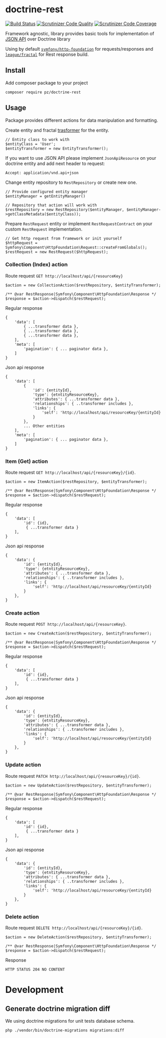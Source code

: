 # doctrine-rest

[![Build Status](https://travis-ci.org/R3VoLuT1OneR/doctrine-rest.svg?branch=master)](https://travis-ci.org/R3VoLuT1OneR/doctrine-rest)
[![Scrutinizer Code Quality](https://scrutinizer-ci.com/g/R3VoLuT1OneR/doctrine-rest/badges/quality-score.png?b=master)](https://scrutinizer-ci.com/g/R3VoLuT1OneR/doctrine-rest?branch=master)
[![Scrutinizer Code Coverage](https://scrutinizer-ci.com/g/R3VoLuT1OneR/doctrine-rest/badges/coverage.png?b=master)](https://scrutinizer-ci.com/g/R3VoLuT1OneR/doctrine-rest?branch=master)

Framework agnostic, library provides basic tools for implementation of [JSON API](http://jsonapi.org/format/) over Doctrine library

Using by default [`symfony/http-foundation`](https://symfony.com/doc/current/components/http_foundation.html) for requests/responses and [`league/fractal`](https://fractal.thephpleague.com/) for Rest response build.

## Install

Add composer package to your project

    composer require pz/doctrine-rest


## Usage

Package provides different actions for data manipulation and formatting.

Create entity and fractal [trasformer](https://fractal.thephpleague.com/transformers/) for the entity.


    // Entity class to work with
    $entityClass = 'User';
    $entityTransformer = new EntityTransformer();

If you want to use JSON API please implement `JsonApiResource` on your doctrine entity and add next header to request:

    Accept: application/vnd.api+json

Change entity repository to `RestRepository` or create new one.

    // Provide configured entity manager
    $entityManager = getEntityManager()
    
    // Repository that action will work with
    $restRepository = new RestRepository($entityManager, $entityManager->getClassMetadata($entityClass));

Prepare `RestRequest` entity or implement `RestRequestContract` on your custom `RestRequest` implementation.

    // Get http request from framework or init yourself
    $httpRequest = Symfony\Component\HttpFoundation\Request::createFromGlobals();
    $restRequest = new RestRequest($httpRequest);

### Collection (Index) action

Route request `GET http://localhost/api/{resourceKey}`

    $action = new CollectionAction($restRepository, $entityTransformer);

    /** @var RestResponse|Symfony\Component\HttpFoundation\Response */
    $response = $action->dispatch($restRequest);
 
Regular response
 
    {
        'data': [
            { ...transformer data },
            { ...transformer data },
            { ...transformer data },
        ],
        'meta': [
            'pagination': { ... paginator data },
        ]
    }

Json api response

    {
        'data': [
            {
                'id': {entityId},
                'type': {etntityResourceKey},
                'attributes': { ...transformer data },
                'relationships': { ..transformer includes },
                'links': {
                    'self': 'http://localhost/api/resourceKey/{entityId}
                }
            },
            ... Other entities
        ],
        'meta': [
            'pagination': { ... paginator data },
        ]
    }

### Item (Get) action

Route request `GET http://localhost/api/{resourceKey}/{id}`.


    $action = new ItemAction($restRepository, $entityTransformer);

    /** @var RestResponse|Symfony\Component\HttpFoundation\Response */
    $response = $action->dispatch($restRequest);
 
Regular response
 
    {
        'data': [
            'id': {id},
             { ...transformer data }
        ],
    }

Json api response

    {
        'data': {
            'id': {entityId},
            'type': {etntityResourceKey},
            'attributes': { ...transformer data },
            'relationships': { ..transformer includes },
            'links': {
                'self': 'http://localhost/api/resourceKey/{entityId}
            }
        },
    }

### Create action

Route request `POST http://localhost/api/{resourceKey}`.


    $action = new CreateAction($restRepository, $entityTransformer);

    /** @var RestResponse|Symfony\Component\HttpFoundation\Response */
    $response = $action->dispatch($restRequest);
 
Regular response
 
    {
        'data': [
            'id': {id},
             { ...transformer data }
        ],
    }

Json api response

    {
        'data': {
            'id': {entityId},
            'type': {etntityResourceKey},
            'attributes': { ...transformer data },
            'relationships': { ..transformer includes },
            'links': {
                'self': 'http://localhost/api/resourceKey/{entityId}
            }
        },
    }

### Update action

Route request `PATCH http://localhost/api/{resourceKey}/{id}`.


    $action = new UpdateAction($restRepository, $entityTransformer);

    /** @var RestResponse|Symfony\Component\HttpFoundation\Response */
    $response = $action->dispatch($restRequest);
 
Regular response
 
    {
        'data': [
            'id': {id},
             { ...transformer data }
        ],
    }

Json api response

    {
        'data': {
            'id': {entityId},
            'type': {etntityResourceKey},
            'attributes': { ...transformer data },
            'relationships': { ..transformer includes },
            'links': {
                'self': 'http://localhost/api/resourceKey/{entityId}
            }
        },
    }

### Delete action

Route request `DELETE http://localhost/api/{resourceKey}/{id}`.


    $action = new DeleteAction($restRepository, $entityTransformer);

    /** @var RestResponse|Symfony\Component\HttpFoundation\Response */
    $response = $action->dispatch($restRequest);

Response

    HTTP STATUS 204 NO CONTENT

# Development

## Generate doctrine migration diff
We using doctrine migrations for unit tests database schema.

```
php ./vendor/bin/doctrine-migrations migrations:diff
```
